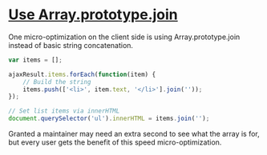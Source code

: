 [Use Array.prototype.join](http://tech.pro/tutorial/1254/9-ways-to-optimize-your-front-end-performance)
=================

One micro-optimization on the client side is using Array.prototype.join instead of basic string concatenation.

```javascript
var items = [];

ajaxResult.items.forEach(function(item) {
    // Build the string
    items.push(['<li>', item.text, '</li>'].join(''));
});

// Set list items via innerHTML
document.querySelector('ul').innerHTML = items.join('');
```
Granted a maintainer may need an extra second to see what the array is for, but every user gets the benefit of this speed micro-optimization.
